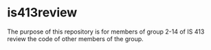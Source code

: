 # is413review
The purpose of this repository is for members of group 2-14 of IS 413 review the code of other members of the group.
